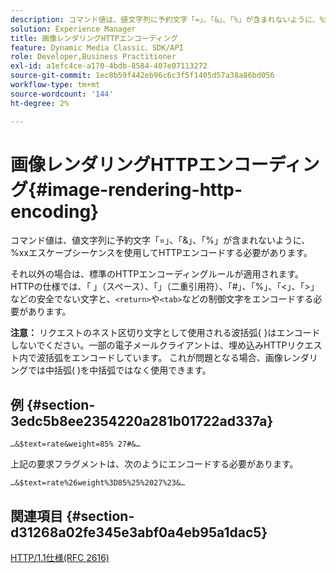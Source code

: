 ```yaml
---
description: コマンド値は、値文字列に予約文字「=」、「&」、「%」が含まれないように、%xxエスケープシーケンスを使用してHTTPエンコードする必要があります。
solution: Experience Manager
title: 画像レンダリングHTTPエンコーディング
feature: Dynamic Media Classic、SDK/API
role: Developer,Business Practitioner
exl-id: a1efc4ce-a170-4bdb-8584-407e07113272
source-git-commit: 1ec8b59f442eb96c6c3f5f1405d57a38a86bd056
workflow-type: tm+mt
source-wordcount: '144'
ht-degree: 2%

---
```


# 画像レンダリングHTTPエンコーディング{#image-rendering-http-encoding}

コマンド値は、値文字列に予約文字「=」、「&amp;」、「%」が含まれないように、%xxエスケープシーケンスを使用してHTTPエンコードする必要があります。

それ以外の場合は、標準のHTTPエンコーディングルールが適用されます。 HTTPの仕様では、「 」（スペース）、「」（二重引用符）、「#」、「%」、「&lt;」、「>」などの安全でない文字と、`<return>`や`<tab>`などの制御文字をエンコードする必要があります。

**注意：** リクエストのネスト区切り文字として使用される波括弧{ }はエンコードしないでください。一部の電子メールクライアントは、埋め込みHTTPリクエスト内で波括弧をエンコードしています。 これが問題となる場合、画像レンダリングでは中括弧( )を中括弧ではなく使用できます。

## 例 {#section-3edc5b8ee2354220a281b01722ad337a}

`…&$text=rate&weight=85% 27#&…`

上記の要求フラグメントは、次のようにエンコードする必要があります。

`…&$text=rate%26weight%3D85%25%2027%23&…`

## 関連項目 {#section-d31268a02fe345e3abf0a4eb95a1dac5}

[HTTP/1.1仕様(RFC 2616)](https://www.w3.org/Protocols/rfc2616/rfc2616.html)
